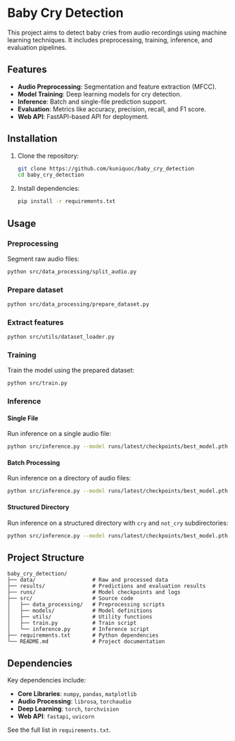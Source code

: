# Baby Cry Detection

This project aims to detect baby cries from audio recordings using machine learning techniques. It includes preprocessing, training, inference, and evaluation pipelines.

## Features

- **Audio Preprocessing**: Segmentation and feature extraction (MFCC).
- **Model Training**: Deep learning models for cry detection.
- **Inference**: Batch and single-file prediction support.
- **Evaluation**: Metrics like accuracy, precision, recall, and F1 score.
- **Web API**: FastAPI-based API for deployment.

## Installation

1. Clone the repository:
   ```bash
   git clone https://github.com/kuniquoc/baby_cry_detection
   cd baby_cry_detection
   ```

2. Install dependencies:
   ```bash
   pip install -r requirements.txt
   ```

## Usage

### Preprocessing

Segment raw audio files:
```bash
python src/data_processing/split_audio.py
```

### Prepare dataset
```bash
python src/data_processing/prepare_dataset.py
```

### Extract features
```bash
python src/utils/dataset_loader.py
```

### Training

Train the model using the prepared dataset:
```bash
python src/train.py 
```

### Inference

#### Single File
Run inference on a single audio file:
```bash
python src/inference.py --model runs/latest/checkpoints/best_model.pth --audio path/to/audio_file.wav
```

#### Batch Processing
Run inference on a directory of audio files:
```bash
python src/inference.py --model runs/latest/checkpoints/best_model.pth --dir path/to/audio_folder
```

#### Structured Directory
Run inference on a structured directory with `cry` and `not_cry` subdirectories:
```bash
python src/inference.py --model runs/latest/checkpoints/best_model.pth --dir path/to/test_directory --structured
```

## Project Structure

```
baby_cry_detection/        
├── data/                  # Raw and processed data
├── results/               # Predictions and evaluation results
├── runs/                  # Model checkpoints and logs
├── src/                   # Source code
│   ├── data_processing/   # Preprocessing scripts
│   ├── models/            # Model definitions
│   ├── utils/             # Utility functions
│   ├── train.py           # Train script
│   └── inference.py       # Inference script
├── requirements.txt       # Python dependencies
└── README.md              # Project documentation
```

## Dependencies

Key dependencies include:
- **Core Libraries**: `numpy`, `pandas`, `matplotlib`
- **Audio Processing**: `librosa`, `torchaudio`
- **Deep Learning**: `torch`, `torchvision`
- **Web API**: `fastapi`, `uvicorn`

See the full list in `requirements.txt`.
